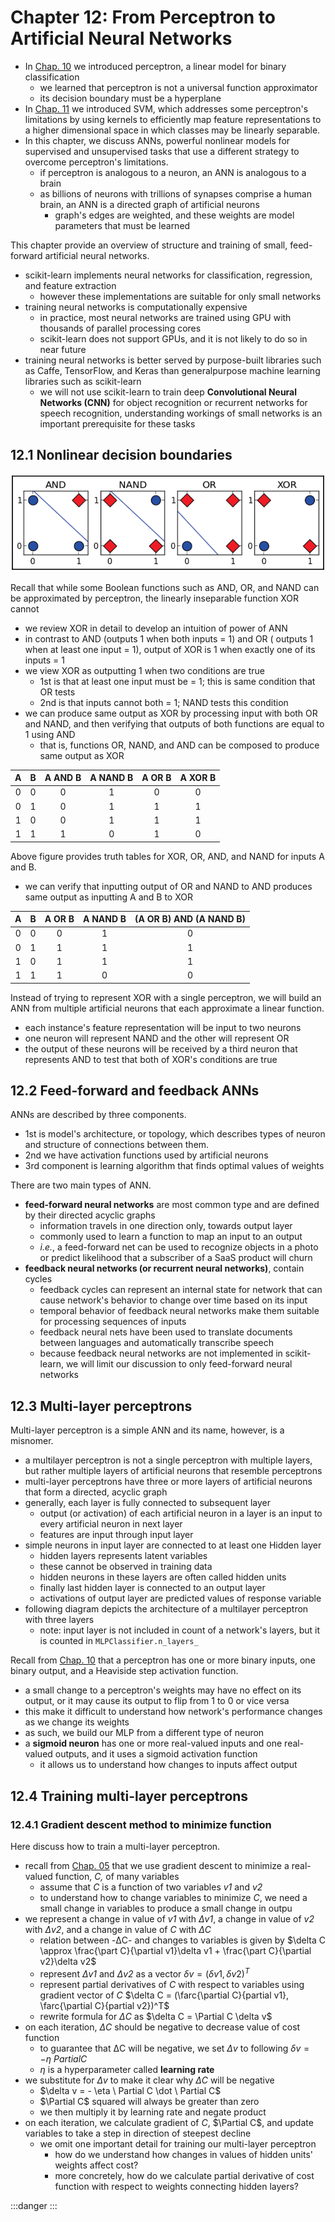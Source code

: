 # Chapter 12: From Perceptron to Artificial Neural Networks

- In [Chap. 10](../chap-10-perceptron/chap-10-perceptron.md) we introduced perceptron, a linear model for binary classification
	- we learned that perceptron is not a universal function approximator
	- its decision boundary must be a hyperplane
- In [Chap. 11](../chap-11-perceptron-2-SVM/chap-11-perceptron-2-SVM.md) we introduced SVM, which addresses some perceptron's limitations by using kernels to efficiently map feature representations to a higher dimensional space in which classes may be linearly separable.
- In this chapter, we discuss ANNs, powerful nonlinear models for supervised and unsupervised tasks that use a different strategy to overcome perceptron's limitations.
	- if perceptron is analogous to a neuron, an ANN is analogous to a brain
	- as billions of neurons with trillions of synapses comprise a human brain, an ANN is a directed graph of artificial neurons
		- graph's edges are weighted, and these weights are model parameters that must be learned

This chapter provide an overview of structure and training of small, feed-forward artificial neural networks.
- scikit-learn implements neural networks for classification, regression, and feature extraction
	- however these implementations are suitable for only small networks
- training neural networks is computationally expensive
	- in practice, most neural networks are trained using GPU with thousands of parallel processing cores
	- scikit-learn does not support GPUs, and it is not likely to do so in near future
- training neural networks is better served by purpose-built libraries such as Caffe, TensorFlow, and Keras than generalpurpose machine learning libraries such as scikit-learn
	- we will not use scikit-learn to train deep **Convolutional Neural Networks (CNN)** for object recognition or recurrent networks for speech recognition, understanding workings of small networks is an important prerequisite for these tasks


## 12.1 Nonlinear decision boundaries

![](./fig-01-XOR.png)

Recall that while some Boolean functions such as AND, OR, and NAND can be approximated by perceptron, the linearly inseparable function XOR cannot
- we review XOR in detail to develop an intuition of power of ANN
- in contrast to AND (outputs 1 when both inputs = 1) and OR ( outputs 1 when at least one input = 1), output of XOR is 1 when exactly one of its inputs = 1
- we view XOR as outputting 1 when two conditions are true
	- 1st is that at least one input must be = 1; this is same condition that OR tests
	- 2nd is that inputs cannot both = 1; NAND tests this condition
- we can produce same output as XOR by processing input with both OR and NAND, and then verifying that outputs of both functions are equal to 1 using AND
	- that is, functions OR, NAND, and AND can be composed to produce same output as XOR

| A | B | A AND B | A NAND B | A OR B | A XOR B |
|:-:|:-:|:-------:|:--------:|:------:|:-------:|
| 0 | 0 | 0       | 1        | 0      | 0       |
| 0 | 1 | 0       | 1        | 1      | 1       |
| 1 | 0 | 0       | 1        | 1      | 1       |
| 1 | 1 | 1       | 0        | 1      | 0       |

Above figure provides truth tables for XOR, OR, AND, and NAND for inputs A and B.
- we can verify that inputting output of OR and NAND to AND produces same output as inputting A and B to XOR

| A | B | A OR B | A NAND B | (A OR B) AND (A NAND B) |
|:-:|:-:|:------:|:--------:|:-----------------------:|
| 0 | 0 | 0      | 1        | 0                       |
| 0 | 1 | 1      | 1        | 1                       |
| 1 | 0 | 1      | 1        | 1                       |
| 1 | 1 | 1      | 0        | 0                       |

Instead of trying to represent XOR with a single perceptron, we will build an ANN from multiple artificial neurons that each approximate a linear function.
- each instance's feature representation will be input to two neurons
- one neuron will represent NAND and the other will represent OR
- the output of these neurons will be received by a third neuron that represents AND to test that both of XOR's conditions are true


## 12.2 Feed-forward and feedback ANNs

ANNs are described by three components.
- 1st is model's architecture, or topology, which describes types of neuron and structure of connections between them.
- 2nd we have activation functions used by artificial neurons
- 3rd component is learning algorithm that finds optimal values of weights

There are two main types of ANN.
- **feed-forward neural networks** are most common type and are defined by their directed acyclic graphs
	- information travels in one direction only, towards output layer
	- commonly used to learn a function to map an input to an output
	- *i.e.*, a feed-forward net can be used to recognize objects in a photo or predict likelihood that a subscriber of a SaaS product will churn
- **feedback neural networks (or recurrent neural networks)**, contain cycles
	- feedback cycles can represent an internal state for network that can cause network's behavior to change over time based on its input
	- temporal behavior of feedback neural networks make them suitable for processing sequences of inputs
	- feedback neural nets have been used to translate documents between languages and automatically transcribe speech
	- because feedback neural networks are not implemented in scikit-learn, we will limit our discussion to only feed-forward neural networks


## 12.3 Multi-layer perceptrons

Multi-layer perceptron is a simple ANN and its name, however, is a misnomer.
- a multilayer perceptron is not a single perceptron with multiple layers, but rather multiple layers
of artificial neurons that resemble perceptrons
- multi-layer perceptrons have three or more layers of artificial neurons that form a directed, acyclic graph
- generally, each layer is fully connected to subsequent layer
	- output (or activation) of each artificial neuron in a layer is an input to every artificial neuron in next layer
	- features are input through input layer
- simple neurons in input layer are connected to at least one Hidden layer
	- hidden layers represents latent variables
	- these cannot be observed in training data
	- hidden neurons in these layers are often called hidden units
	- finally last hidden layer is connected to an output layer
	- activations of output layer are predicted values of response variable
- following diagram depicts the architecture of a multilayer perceptron with three layers
	- note: input layer is not included in count of a network's layers, but it is counted in `MLPClassifier.n_layers_`

Recall from [Chap. 10](../chap-10-perceptron/chap-10-perceptron.md) that a perceptron has one or more binary inputs, one
binary output, and a Heaviside step activation function.
- a small change to a perceptron's weights may have no effect on its output, or it may cause its output to flip from 1 to 0 or vice versa
- this make it difficult to understand how network's performance changes as we change its weights
- as such, we build our MLP from a different type of neuron
- a **sigmoid neuron** has one or more real-valued inputs and one real-valued outputs, and it uses a sigmoid activation function
	- it allows us to understand how changes to inputs affect output


## 12.4 Training multi-layer perceptrons

### 12.4.1 Gradient descent method to minimize function

Here discuss how to train a multi-layer perceptron.
- recall from [Chap. 05](xxx) that we use gradient descent to minimize a real-valued function, *C,* of many variables
	- assume that *C* is a function of two variables *v1* and *v2*
	- to understand how to change variables to minimize *C*, we need a small change in variables to produce a small change in outpu
- we represent a change in value of *v1* with *Δv1*, a change in value of *v2* with *Δv2*, and a change in value of *C* with *ΔC*
	- relation between -ΔC- and changes to variables is given by $\delta C \approx \frac{\part C}{\partial v1}\delta v1 + \frac{\part C}{\partial v2}\delta v2$
	- represent *Δv1* and *Δv2* as a vector $\delta v = (\delta v1, \delta v2)^T$
	- represent partial derivatives of *C* with respect to variables using gradient vector of *C* $\delta C = (\farc{\partial C}{partial v1}, \farc{\partial C}{partial v2})^T$
	- rewrite formula for *ΔC* as $\delta C = \Partial C \delta v$
- on each iteration, *ΔC* should be negative to decrease value of cost function
	- to guarantee that ΔC will be negative, we set *Δv* to following $\delta v = - \eta \ Partial C$
	- $\eta$ is a hyperparameter called **learning rate**
- we substitute for *Δv* to make it clear why *ΔC* will be negative
	- $\delta v = - \eta \ Partial C \dot \ Partial C$ 
	- $\Partial C$ squared will always be greater than zero
	- we then multiply it by learning rate and negate product
- on each iteration, we calculate gradient of *C*, $\Partial C$, and update variables to take a step in direction of steepest decline
	- we omit one important detail for training our multi-layer perceptron
		- how do we understand how changes in values of hidden units' weights affect cost?
		- more concretely, how do we calculate partial derivative of cost function with respect to weights connecting hidden layers?







:::danger
:::
